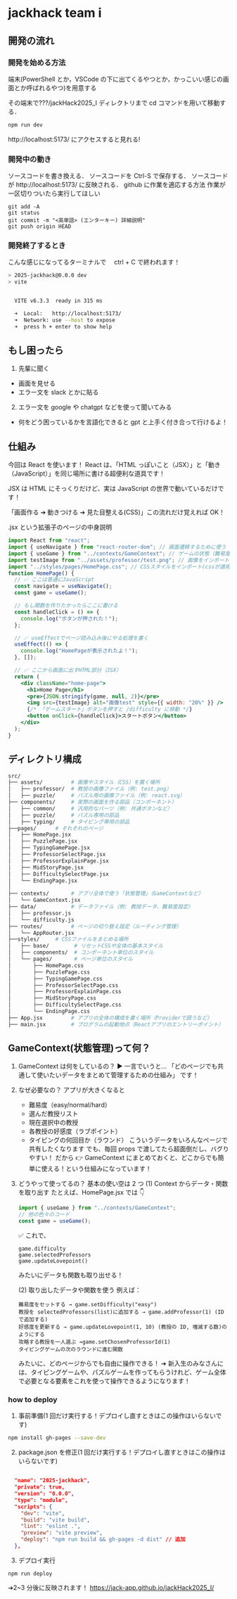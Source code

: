 # jackhack team i

## 開発の流れ

### 開発を始める方法

端末(PowerShell とか，VSCode の下に出てくるやつとか，かっこいい感じの画面とか呼ばれるやつ)を用意する

その端末で???/jackHack2025_I ディレクトリまで cd コマンドを用いて移動する．

```bash
npm run dev
```

http://localhost:5173/
にアクセスすると見れる!

### 開発中の動き

ソースコードを書き換える．
ソースコードを Ctrl-S で保存する．
ソースコードが http://localhost:5173/ に反映される．
github に作業を適応する方法
作業が一区切りついたら実行してほしい

```
git add -A
git status
git commit -m "<英単語> (エンターキー) 詳細説明"
git push origin HEAD
```

### 開発終了するとき

こんな感じになってるターミナルで　 ctrl + C で終われます！

```bash
> 2025-jackhack@0.0.0 dev
> vite


  VITE v6.3.3  ready in 315 ms

  ➜  Local:   http://localhost:5173/
  ➜  Network: use --host to expose
  ➜  press h + enter to show help
```

## もし困ったら

1. 先輩に聞く

- 画面を見せる
- エラー文を slack とかに貼る

2. エラー文を google や chatgpt などを使って聞いてみる

- 何をどう困っているかを言語化できると gpt と上手く付き合って行けるよ！

## 仕組み

今回は React を使います！
React は、「HTML っぽいこと（JSX）」と「動き（JavaScript）」を同じ場所に書ける超便利な道具です！

JSX は HTML にそっくりだけど、実は JavaScript の世界で動いているだけです！

「画面作る ➔ 動きつける ➔ 見た目整える(CSS)」この流れだけ覚えれば OK！

.jsx という拡張子のページの中身説明

```jsx
import React from "react";
import { useNavigate } from "react-router-dom"; // 画面遷移するために使う
import { useGame } from "../contexts/GameContext"; // ゲームの状態（難易度など）を取得するために使う
import testImage from "../assets/professor/test.png"; // 画像をインポート
import "../styles/pages/HomePage.css"; // CSSスタイルをインポート(cssが適用されるようになる)
function HomePage() {
  // ✅ ここは普通にJavaScript
  const navigate = useNavigate();
  const game = useGame();

  // もし関数を作りたかったらここに書ける
  const handleClick = () => {
    console.log("ボタンが押された！");
  };

  // ✅ useEffectでページ読み込み後にやる処理を書く
  useEffect(() => {
    console.log("HomePageが表示されたよ！");
  }, []);

  // ✅ ここから画面に出すHTML部分（JSX）
  return (
    <div className="home-page">
      <h1>Home Page</h1>
      <pre>{JSON.stringify(game, null, 2)}</pre>
      <img src={testImage} alt="画像test" style={{ width: "20%" }} />
      {/* 「ゲームスタート」ボタンを押すと /difficulty に移動 */}
      <button onClick={handleClick}>スタートボタン</button>
    </div>
  );
}
```

## ディレクトリ構成

```pl
src/
├── assets/         # 画像やスタイル（CSS）を置く場所
│   ├── professor/  # 教授の画像ファイル（例: test.png）
│   ├── puzzle/     # パズル用の画像ファイル（例: react.svg）
├── components/     # 実際の画面を作る部品（コンポーネント）
│   ├── common/     # 汎用的なパーツ（例: 共通ボタンなど）
│   ├── puzzle/     # パズル専用の部品
│   ├── typing/     # タイピング専用の部品
├──pages/      # それぞれのページ
│   ├── HomePage.jsx
│   ├── PuzzlePage.jsx
│   ├── TypingGamePage.jsx
│   ├── ProfessorSelectPage.jsx
│   ├── ProfessorExplainPage.jsx
│   ├── MidStoryPage.jsx
│   ├── DifficultySelectPage.jsx
│   └── EndingPage.jsx
│
├── contexts/       # アプリ全体で使う「状態管理」（GameContextなど）
│   └── GameContext.jsx
├── data/           # データファイル（例: 教授データ、難易度設定）
│   ├── professor.js
│   └── difficulty.js
├── routes/         # ページの切り替え設定（ルーティング管理）
│   └── AppRouter.jsx
├──styles/     # CSSファイルをまとめる場所
│   ├── base/        # リセットCSSや全体の基本スタイル
│   ├── components/  # コンポーネント単位のスタイル
│   └── pages/       # ページ単位のスタイル
│       ├── HomePage.css
│       ├── PuzzlePage.css
│       ├── TypingGamePage.css
│       ├── ProfessorSelectPage.css
│       ├── ProfessorExplainPage.css
│       ├── MidStoryPage.css
│       ├── DifficultySelectPage.css
│       └── EndingPage.css
├── App.jsx         # アプリの全体の構成を書く場所（Providerで囲うなど）
├── main.jsx        # プログラムの起動地点（Reactアプリのエントリーポイント）

```

## GameContext(状態管理)って何？

1. GameContext は何をしているの？
   ▶️ 一言でいうと…
   「どのページでも共通して使いたいデータをまとめて管理するための仕組み」
   です！
2. なぜ必要なの？
   アプリが大きくなると

   - 難易度（easy/normal/hard）
   - 選んだ教授リスト
   - 現在選択中の教授
   - 各教授の好感度（ラブポイント）
   - タイピングの何回目か（ラウンド）
     こういうデータをいろんなページで共有したくなります
     でも、毎回 props で渡してたら超面倒だし、バグりやすい！
     だから 👉 GameContext にまとめておくと、どこからでも簡単に使える！という仕組みになっています！

3. どうやって使ってるの？
   基本の使い空は 2 つ
   (1) Context からデータ・関数を取り出す
   たとえば、HomePage.jsx では 👇

   ```jsx
   import { useGame } from "../contexts/GameContext";
   // 他の色々のコード
   const game = useGame();
   ```

   ✅ これで、

   ```
   game.difficulty
   game.selectedProfessors
   game.updateLovepoint()
   ```

   みたいにデータも関数も取り出せる！

   (2) 取り出したデータや関数を使う
   例えば：

   ```
   難易度をセットする → game.setDifficulty("easy")
   教授を selectedProfessors(list)に追加する → game.addProfessor(1) (ID で追加する)
   好感度を更新する → game.updateLovepoint(1, 10) (教授の ID, 増減する数)のようにする
   攻略する教授を一人選ぶ ➔game.setChosenProfessorId(1)
   タイピングゲームの次のラウンドに進む関数
   ```

   みたいに、どのページからでも自由に操作できる！
   ➔ 新入生のみなさんには、タイピングゲームや、パズルゲームを作ってもらうけれど、ゲーム全体で必要となる要素をこれを使って操作できるようになります！

### how to deploy

1. 事前準備(1 回だけ実行する！デプロイし直すときはこの操作はいらないです)

```bash
npm install gh-pages --save-dev
```

2. package.json を修正(1 回だけ実行する！デプロイし直すときはこの操作はいらないです)

```json

  "name": "2025-jackhack",
  "private": true,
  "version": "0.0.0",
  "type": "module",
  "scripts": {
    "dev": "vite",
    "build": "vite build",
    "lint": "eslint .",
    "preview": "vite preview",
    "deploy": "npm run build && gh-pages -d dist" // 追加
  },
```

3. デプロイ実行

```
npm run deploy
```

➔2~3 分後に反映されます！
https://jack-app.github.io/jackHack2025_I/
